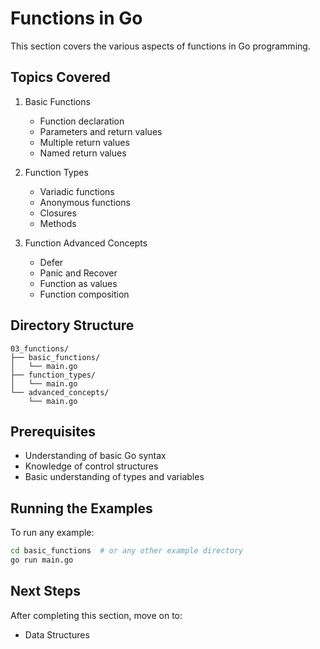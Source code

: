 # Functions in Go

This section covers the various aspects of functions in Go programming.

## Topics Covered

1. Basic Functions

   - Function declaration
   - Parameters and return values
   - Multiple return values
   - Named return values

2. Function Types

   - Variadic functions
   - Anonymous functions
   - Closures
   - Methods

3. Function Advanced Concepts
   - Defer
   - Panic and Recover
   - Function as values
   - Function composition

## Directory Structure

```
03_functions/
├── basic_functions/
│   └── main.go
├── function_types/
│   └── main.go
└── advanced_concepts/
    └── main.go
```

## Prerequisites

- Understanding of basic Go syntax
- Knowledge of control structures
- Basic understanding of types and variables

## Running the Examples

To run any example:

```bash
cd basic_functions  # or any other example directory
go run main.go
```

## Next Steps

After completing this section, move on to:

- Data Structures
